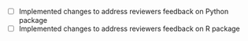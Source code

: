 - [ ] Implemented changes to address reviewers feedback on Python package
- [ ] Implemented changes to address reviewers feedback on R package
